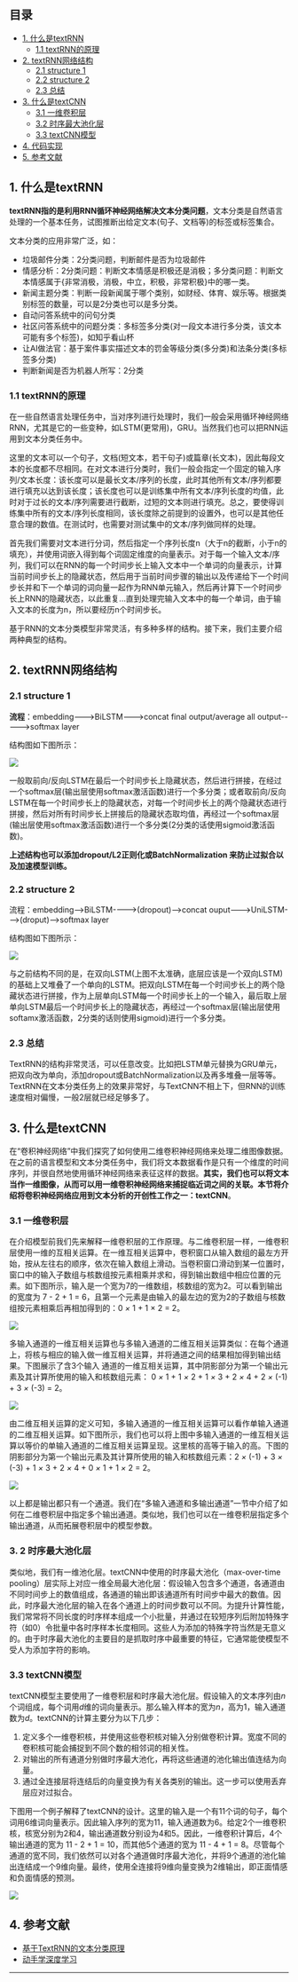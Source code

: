 ## 目录
- [1. 什么是textRNN](#1-什么是textrnn)
  - [1.1 textRNN的原理](#11-textrnn的原理)
- [2. textRNN网络结构](#2-textrnn网络结构)
  - [2.1 structure 1](#21-structure-1)
  - [2.2 structure 2](#22-structure-2)
  - [2.3 总结](#23-总结)
- [3. 什么是textCNN](#3-什么是textcnn)
  - [3.1 ⼀维卷积层](#31-维卷积层)
  - [3.2 时序最⼤池化层](#3-2-时序最池化层)
  - [3.3 textCNN模型](#33-textcnn模型)
- [4. 代码实现](#4-代码实现)
- [5. 参考文献](#5-参考文献)

## 1. 什么是textRNN

**textRNN指的是利用RNN循环神经网络解决文本分类问题**，文本分类是自然语言处理的一个基本任务，试图推断出给定文本(句子、文档等)的标签或标签集合。

文本分类的应用非常广泛，如：

- 垃圾邮件分类：2分类问题，判断邮件是否为垃圾邮件
- 情感分析：2分类问题：判断文本情感是积极还是消极；多分类问题：判断文本情感属于{非常消极，消极，中立，积极，非常积极}中的哪一类。
- 新闻主题分类：判断一段新闻属于哪个类别，如财经、体育、娱乐等。根据类别标签的数量，可以是2分类也可以是多分类。
- 自动问答系统中的问句分类
- 社区问答系统中的问题分类：多标签多分类(对一段文本进行多分类，该文本可能有多个标签)，如知乎看山杯
- 让AI做法官：基于案件事实描述文本的罚金等级分类(多分类)和法条分类(多标签多分类)
- 判断新闻是否为机器人所写：2分类



### 1.1 textRNN的原理

在一些自然语言处理任务中，当对序列进行处理时，我们一般会采用循环神经网络RNN，尤其是它的一些变种，如LSTM(更常用)，GRU。当然我们也可以把RNN运用到文本分类任务中。

这里的文本可以一个句子，文档(短文本，若干句子)或篇章(长文本)，因此每段文本的长度都不尽相同。在对文本进行分类时，我们一般会指定一个固定的输入序列/文本长度：该长度可以是最长文本/序列的长度，此时其他所有文本/序列都要进行填充以达到该长度；该长度也可以是训练集中所有文本/序列长度的均值，此时对于过长的文本/序列需要进行截断，过短的文本则进行填充。总之，要使得训练集中所有的文本/序列长度相同，该长度除之前提到的设置外，也可以是其他任意合理的数值。在测试时，也需要对测试集中的文本/序列做同样的处理。

首先我们需要对文本进行分词，然后指定一个序列长度n（大于n的截断，小于n的填充），并使用词嵌入得到每个词固定维度的向量表示。对于每一个输入文本/序列，我们可以在RNN的每一个时间步长上输入文本中一个单词的向量表示，计算当前时间步长上的隐藏状态，然后用于当前时间步骤的输出以及传递给下一个时间步长并和下一个单词的词向量一起作为RNN单元输入，然后再计算下一个时间步长上RNN的隐藏状态，以此重复...直到处理完输入文本中的每一个单词，由于输入文本的长度为n，所以要经历n个时间步长。

基于RNN的文本分类模型非常灵活，有多种多样的结构。接下来，我们主要介绍两种典型的结构。



## 2. textRNN网络结构

### 2.1 structure 1

**流程**：embedding--->BiLSTM--->concat final output/average all output----->softmax layer

结构图如下图所示：

![](https://gitee.com/kkweishe/images/raw/master/ML/2019-8-26_8-57-47.png)

一般取前向/反向LSTM在最后一个时间步长上隐藏状态，然后进行拼接，在经过一个softmax层(输出层使用softmax激活函数)进行一个多分类；或者取前向/反向LSTM在每一个时间步长上的隐藏状态，对每一个时间步长上的两个隐藏状态进行拼接，然后对所有时间步长上拼接后的隐藏状态取均值，再经过一个softmax层(输出层使用softmax激活函数)进行一个多分类(2分类的话使用sigmoid激活函数)。

**上述结构也可以添加dropout/L2正则化或BatchNormalization 来防止过拟合以及加速模型训练。**



### 2.2 structure 2

流程：embedding-->BiLSTM---->(dropout)-->concat ouput--->UniLSTM--->(droput)-->softmax layer

结构图如下图所示：

![](https://gitee.com/kkweishe/images/raw/master/ML/2019-8-26_9-1-2.png)

与之前结构不同的是，在双向LSTM(上图不太准确，底层应该是一个双向LSTM)的基础上又堆叠了一个单向的LSTM。把双向LSTM在每一个时间步长上的两个隐藏状态进行拼接，作为上层单向LSTM每一个时间步长上的一个输入，最后取上层单向LSTM最后一个时间步长上的隐藏状态，再经过一个softmax层(输出层使用softamx激活函数，2分类的话则使用sigmoid)进行一个多分类。



### 2.3 总结

TextRNN的结构非常灵活，可以任意改变。比如把LSTM单元替换为GRU单元，把双向改为单向，添加dropout或BatchNormalization以及再多堆叠一层等等。TextRNN在文本分类任务上的效果非常好，与TextCNN不相上下，但RNN的训练速度相对偏慢，一般2层就已经足够多了。



## 3. 什么是textCNN

在“卷积神经⽹络”中我们探究了如何使⽤⼆维卷积神经⽹络来处理⼆维图像数据。在之前的语⾔模型和⽂本分类任务中，我们将⽂本数据看作是只有⼀个维度的时间序列，并很⾃然地使⽤循环神经⽹络来表征这样的数据。**其实，我们也可以将⽂本当作⼀维图像，从而可以⽤⼀维卷积神经⽹络来捕捉临近词之间的关联。本节将介绍将卷积神经⽹络应⽤到⽂本分析的开创性⼯作之⼀：textCNN**。



### 3.1 ⼀维卷积层

在介绍模型前我们先来解释⼀维卷积层的⼯作原理。与⼆维卷积层⼀样，⼀维卷积层使⽤⼀维的互相关运算。在⼀维互相关运算中，卷积窗口从输⼊数组的最左⽅开始，按从左往右的顺序，依次在输⼊数组上滑动。当卷积窗口滑动到某⼀位置时，窗口中的输⼊⼦数组与核数组按元素相乘并求和，得到输出数组中相应位置的元素。如下图所⽰，输⼊是⼀个宽为7的⼀维数组，核数组的宽为2。可以看到输出的宽度为 7 - 2 + 1 = 6，且第⼀个元素是由输⼊的最左边的宽为2的⼦数组与核数组按元素相乘后再相加得到的：0 *×* 1 + 1 × 2 = 2。 

![](https://gitee.com/kkweishe/images/raw/master/ML/2019-8-26_9-35-48.png)

多输⼊通道的⼀维互相关运算也与多输⼊通道的⼆维互相关运算类似：在每个通道上，将核与相应的输⼊做⼀维互相关运算，并将通道之间的结果相加得到输出结果。下图展⽰了含3个输⼊ 通道的⼀维互相关运算，其中阴影部分为第⼀个输出元素及其计算所使⽤的输⼊和核数组元素： 0 *×* 1 + 1 *×* 2 + 1 *×* 3 + 2 *×* 4 + 2 *×* (-1) + 3 *×* (-3) = 2。 

![](https://gitee.com/kkweishe/images/raw/master/ML/2019-8-26_9-38-34.png)

由⼆维互相关运算的定义可知，多输⼊通道的⼀维互相关运算可以看作单输⼊通道的⼆维互相关运算。如下图所⽰，我们也可以将上图中多输⼊通道的⼀维互相关运算以等价的单输⼊通道的⼆维互相关运算呈现。这⾥核的⾼等于输⼊的⾼。下图的阴影部分为第⼀个输出元素及其计算所使⽤的输⼊和核数组元素：2 *×* (-1) + 3 *×* (-3) + 1 *×* 3 + 2 *×* 4 + 0 *×* 1 + 1 *×* 2 = 2。 

![](https://gitee.com/kkweishe/images/raw/master/ML/2019-8-26_9-52-37.png)

以上都是输出都只有⼀个通道。我们在“多输⼊通道和多输出通道”⼀节中介绍了如何在⼆维卷积层中指定多个输出通道。类似地，我们也可以在⼀维卷积层指定多个输出通道，从而拓展卷积层中的模型参数。



### 3. 2 时序最⼤池化层

类似地，我们有⼀维池化层。textCNN中使⽤的时序最⼤池化（max-over-time pooling）层实际上对应⼀维全局最⼤池化层：假设输⼊包含多个通道，各通道由不同时间步上的数值组成，各通道的输出即该通道所有时间步中最⼤的数值。因此，时序最⼤池化层的输⼊在各个通道上的时间步数可以不同。为提升计算性能，我们常常将不同⻓度的时序样本组成⼀个小批量，并通过在较短序列后附加特殊字符（如0）令批量中各时序样本⻓度相同。这些⼈为添加的特殊字符当然是⽆意义的。由于时序最⼤池化的主要⽬的是抓取时序中最重要的特征，它通常能使模型不受⼈为添加字符的影响。



### 3.3 textCNN模型

textCNN模型主要使⽤了⼀维卷积层和时序最⼤池化层。假设输⼊的⽂本序列由*n*个词组成，每个词⽤*d*维的词向量表⽰。那么输⼊样本的宽为*n*，⾼为1，输⼊通道数为*d*。textCNN的计算主要分为以下⼏步：

1. 定义多个⼀维卷积核，并使⽤这些卷积核对输⼊分别做卷积计算。宽度不同的卷积核可能会捕捉到不同个数的相邻词的相关性。
2. 对输出的所有通道分别做时序最⼤池化，再将这些通道的池化输出值连结为向量。
3. 通过全连接层将连结后的向量变换为有关各类别的输出。这⼀步可以使⽤丢弃层应对过拟合。 

下图⽤⼀个例⼦解释了textCNN的设计。这⾥的输⼊是⼀个有11个词的句⼦，每个词⽤6维词向量表⽰。因此输⼊序列的宽为11，输⼊通道数为6。给定2个⼀维卷积核，核宽分别为2和4，输出通道数分别设为4和5。因此，⼀维卷积计算后，4个输出通道的宽为 11 - 2 + 1 = 10，而其他5个通道的宽为 11 - 4 + 1 = 8。尽管每个通道的宽不同，我们依然可以对各个通道做时序最⼤池化，并将9个通道的池化输出连结成⼀个9维向量。最终，使⽤全连接将9维向量变换为2维输出，即正⾯情感和负⾯情感的预测。 

![](https://gitee.com/kkweishe/images/raw/master/ML/2019-8-26_11-4-51.png)




## 4. 参考文献

- [基于TextRNN的文本分类原理](https://blog.csdn.net/sdu_hao/article/details/88080791)
- [动手学深度学习](https://www.lanzous.com/i5lqo4f)



------
